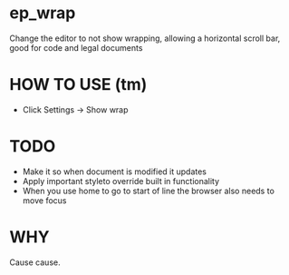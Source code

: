 # ep_wrap

Change the editor to not show wrapping, allowing a horizontal scroll bar, good for code and legal documents

# HOW TO USE (tm)
* Click Settings -> Show wrap

# TODO
* Make it so when document is modified it updates
* Apply important styleto override built in functionality
* When you use home to go to start of line the browser also needs to move focus

# WHY
Cause cause.
